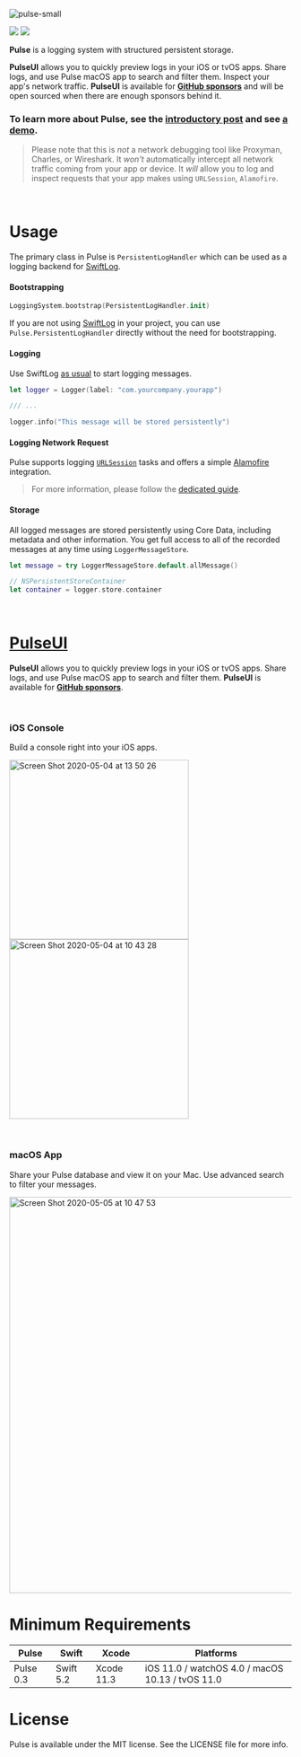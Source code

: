 ![pulse-small](https://user-images.githubusercontent.com/1567433/106982746-a6d5fe80-6732-11eb-8202-796d8e62db13.png)

<p align="left">
<img src="https://img.shields.io/badge/platforms-iOS%2C%20macOS%2C%20watchOS%2C%20tvOS-lightgrey.svg">
<img src="https://github.com/kean/Pulse/workflows/CI/badge.svg">
</p>

**Pulse** is a logging system with structured persistent storage.

**PulseUI** allows you to quickly preview logs in your iOS or tvOS apps. Share logs, and use Pulse macOS app to search and filter them. Inspect your app's network traffic. **PulseUI** is available for [**GitHub sponsors**](https://github.com/sponsors/kean) and will be open sourced when there are enough sponsors behind it.

### To learn more about Pulse, see the [introductory post](https://kean.blog/post/pulse) and see [a demo](https://www.youtube.com/watch?v=17oQ9MF8Pq8).

> Please note that this is *not* a network debugging tool like Proxyman, Charles, or Wireshark. It *won't* automatically intercept all network traffic coming from your app or device. It *will* allow you to log and inspect requests that your app makes using `URLSession`, `Alamofire`.

<br/>

# Usage

The primary class in Pulse is `PersistentLogHandler` which can be used as a logging backend for [SwiftLog](https://github.com/apple/swift-log).

#### Bootstrapping

```swift
LoggingSystem.bootstrap(PersistentLogHandler.init)
```

If you are not using [SwiftLog](https://github.com/apple/swift-log) in your project, you can use `Pulse.PersistentLogHandler` directly without the need for bootstrapping.

#### Logging

Use SwiftLog [as usual](https://github.com/apple/swift-log#lets-log) to start logging messages.

```swift
let logger = Logger(label: "com.yourcompany.yourapp")

/// ...

logger.info("This message will be stored persistently")
```

#### Logging Network Request

Pulse supports logging [`URLSession`](https://developer.apple.com/documentation/foundation/urlsession) tasks and offers a simple [Alamofire](https://github.com/Alamofire/Alamofire) integration.

> For more information, please follow the [dedicated guide](https://github.com/kean/Pulse/blob/0.6.0/Docs/Logging.md).

#### Storage

All logged messages are stored persistently using Core Data, including metadata and other information. You get full access to all of the recorded messages at any time using `LoggerMessageStore`.

```swift
let message = try LoggerMessageStore.default.allMessage()

// NSPersistentStoreContainer
let container = logger.store.container
```

<br/>

# [PulseUI](https://github.com/kean/PulseUI)

**PulseUI** allows you to quickly preview logs in your iOS or tvOS apps. Share logs, and use Pulse macOS app to search and filter them. **PulseUI** is available for [**GitHub sponsors**](https://github.com/sponsors/kean).

<br/>

### iOS Console

Build a console right into your iOS apps.

<img width="320" alt="Screen Shot 2020-05-04 at 13 50 26" src="https://user-images.githubusercontent.com/1567433/106993151-19050e00-6748-11eb-8135-cfd505f9625d.png"> <img width="320" alt="Screen Shot 2020-05-04 at 10 43 28" src="https://user-images.githubusercontent.com/1567433/106415190-703f7180-641c-11eb-8f0a-2cc2ec189f79.png">

<br/>

### macOS App

Share your Pulse database and view it on your Mac. Use advanced search to filter your messages.

<img width="706" alt="Screen Shot 2020-05-05 at 10 47 53" src="https://user-images.githubusercontent.com/1567433/106982302-d0daf100-6731-11eb-83f7-8e483c65745d.png">


# Minimum Requirements

| Pulse          | Swift           | Xcode           | Platforms                                         |
|---------------|-----------------|-----------------|---------------------------------------------------|
| Pulse 0.3      | Swift 5.2       | Xcode 11.3      | iOS 11.0 / watchOS 4.0 / macOS 10.13 / tvOS 11.0  |

# License

Pulse is available under the MIT license. See the LICENSE file for more info.

